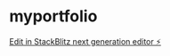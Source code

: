 # myportfolio

[Edit in StackBlitz next generation editor ⚡️](https://stackblitz.com/~/github.com/reshad-stac/myportfolio)